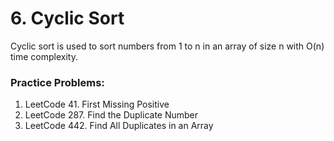 # 6. Cyclic Sort

Cyclic sort is used to sort numbers from 1 to n in an array of size n with O(n) time complexity.

### Practice Problems:
1. LeetCode 41. First Missing Positive
2. LeetCode 287. Find the Duplicate Number
3. LeetCode 442. Find All Duplicates in an Array
